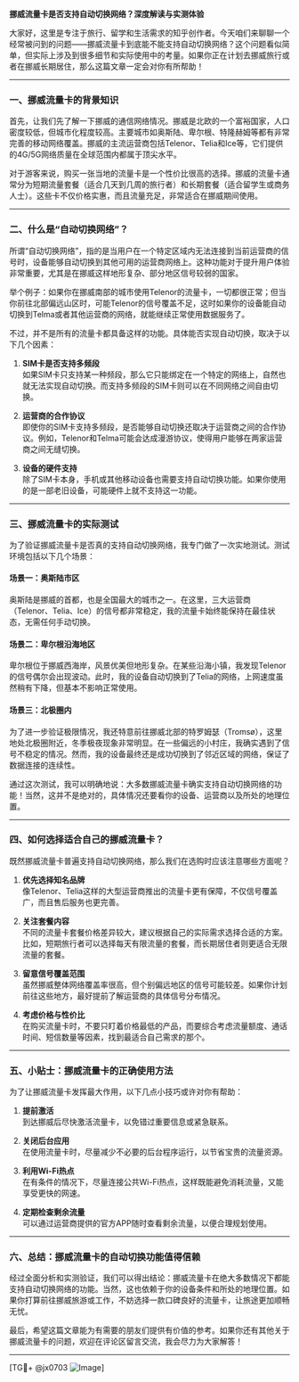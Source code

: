 **挪威流量卡是否支持自动切换网络？深度解读与实测体验**

大家好，这里是专注于旅行、留学和生活需求的知乎创作者。今天咱们来聊聊一个经常被问到的问题——挪威流量卡到底能不能支持自动切换网络？这个问题看似简单，但实际上涉及到很多细节和实际使用中的考量。如果你正在计划去挪威旅行或者在挪威长期居住，那么这篇文章一定会对你有所帮助！

---

### **一、挪威流量卡的背景知识**

首先，让我们先了解一下挪威的通信网络情况。挪威是北欧的一个富裕国家，人口密度较低，但城市化程度较高。主要城市如奥斯陆、卑尔根、特隆赫姆等都有非常完善的移动网络覆盖。挪威的主流运营商包括Telenor、Telia和Ice等，它们提供的4G/5G网络质量在全球范围内都属于顶尖水平。

对于游客来说，购买一张当地的流量卡是一个性价比很高的选择。挪威的流量卡通常分为短期流量套餐（适合几天到几周的旅行者）和长期套餐（适合留学生或商务人士）。这些卡不仅价格实惠，而且流量充足，非常适合在挪威期间使用。

---

### **二、什么是“自动切换网络”？**

所谓“自动切换网络”，指的是当用户在一个特定区域内无法连接到当前运营商的信号时，设备能够自动切换到其他可用的运营商网络上。这种功能对于提升用户体验非常重要，尤其是在挪威这样地形复杂、部分地区信号较弱的国家。

举个例子：如果你在挪威南部的城市使用Telenor的流量卡，一切都很正常；但当你前往北部偏远山区时，可能Telenor的信号覆盖不足，这时如果你的设备能自动切换到Telma或者其他运营商的网络，就能继续正常使用数据服务了。

不过，并不是所有的流量卡都具备这样的功能。具体能否实现自动切换，取决于以下几个因素：

1. **SIM卡是否支持多频段**  
   如果SIM卡只支持某一种频段，那么它只能绑定在一个特定的网络上，自然也就无法实现自动切换。而支持多频段的SIM卡则可以在不同网络之间自由切换。

2. **运营商的合作协议**  
   即使你的SIM卡支持多频段，是否能够自动切换还取决于运营商之间的合作协议。例如，Telenor和Telma可能会达成漫游协议，使得用户能够在两家运营商之间无缝切换。

3. **设备的硬件支持**  
   除了SIM卡本身，手机或其他移动设备也需要支持自动切换功能。如果你使用的是一部老旧设备，可能硬件上就不支持这一功能。

---

### **三、挪威流量卡的实际测试**

为了验证挪威流量卡是否真的支持自动切换网络，我专门做了一次实地测试。测试环境包括以下几个场景：

#### **场景一：奥斯陆市区**
奥斯陆是挪威的首都，也是全国最大的城市之一。在这里，三大运营商（Telenor、Telia、Ice）的信号都非常稳定，我的流量卡始终能保持在最佳状态，无需任何手动切换。

#### **场景二：卑尔根沿海地区**
卑尔根位于挪威西海岸，风景优美但地形复杂。在某些沿海小镇，我发现Telenor的信号偶尔会出现波动。此时，我的设备自动切换到了Telia的网络，上网速度虽然稍有下降，但基本不影响正常使用。

#### **场景三：北极圈内**
为了进一步验证极限情况，我还特意前往挪威北部的特罗姆瑟（Tromsø），这里地处北极圈附近，冬季极夜现象非常明显。在一些偏远的小村庄，我确实遇到了信号不稳定的情况。然而，我的设备最终还是成功切换到了邻近区域的网络，保证了数据连接的连续性。

通过这次测试，我可以明确地说：大多数挪威流量卡确实支持自动切换网络的功能！当然，这并不是绝对的，具体情况还要看你的设备、运营商以及所处的地理位置。

---

### **四、如何选择适合自己的挪威流量卡？**

既然挪威流量卡普遍支持自动切换网络，那么我们在选购时应该注意哪些方面呢？

1. **优先选择知名品牌**  
   像Telenor、Telia这样的大型运营商推出的流量卡更有保障，不仅信号覆盖广，而且售后服务也更完善。

2. **关注套餐内容**  
   不同的流量卡套餐价格差异较大，建议根据自己的实际需求选择合适的方案。比如，短期旅行者可以选择每天有限流量的套餐，而长期居住者则更适合无限流量的套餐。

3. **留意信号覆盖范围**  
   虽然挪威整体网络覆盖率很高，但个别偏远地区的信号可能较差。如果你计划前往这些地方，最好提前了解运营商的具体信号分布情况。

4. **考虑价格与性价比**  
   在购买流量卡时，不要只盯着价格最低的产品，而要综合考虑流量额度、通话时间、短信数量等因素，找到最适合自己需求的那个。

---

### **五、小贴士：挪威流量卡的正确使用方法**

为了让挪威流量卡发挥最大作用，以下几点小技巧或许对你有帮助：

1. **提前激活**  
   到达挪威后尽快激活流量卡，以免错过重要信息或紧急联系。

2. **关闭后台应用**  
   在使用流量卡时，尽量减少不必要的后台程序运行，以节省宝贵的流量资源。

3. **利用Wi-Fi热点**  
   在有条件的情况下，尽量连接公共Wi-Fi热点，这样既能避免消耗流量，又能享受更快的网速。

4. **定期检查剩余流量**  
   可以通过运营商提供的官方APP随时查看剩余流量，以便合理规划使用。

---

### **六、总结：挪威流量卡的自动切换功能值得信赖**

经过全面分析和实测验证，我们可以得出结论：挪威流量卡在绝大多数情况下都能支持自动切换网络的功能。当然，这也依赖于你的设备条件和所处的地理位置。如果你打算前往挪威旅游或工作，不妨选择一款口碑良好的流量卡，让旅途更加顺畅无忧。

最后，希望这篇文章能为有需要的朋友们提供有价值的参考。如果你还有其他关于挪威流量卡的问题，欢迎在评论区留言交流，我会尽力为大家解答！

---

[TG💪+ @jx0703 ![Image](https://github.com/user-attachments/assets/dbca1d08-cadb-493c-b0ec-ad6f7a83f270)]
